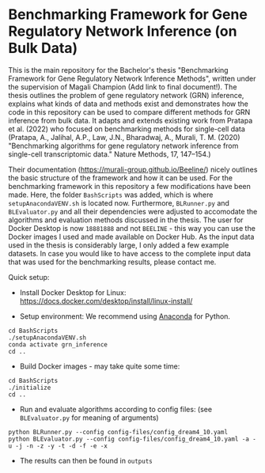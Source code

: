 # Benchmarking Framework for Gene Regulatory Network Inference (on Bulk Data)

This is the main repository for the Bachelor's thesis "Benchmarking Framework for Gene Regulatory Network Inference Methods", written under the supervision of Magali Champion (Add link to final document!). The thesis outlines the problem of gene regulatory network (GRN) inference, explains what kinds of data and methods exist and demonstrates how the code in this repository can be used to compare different methods for GRN inference from bulk data. It adapts and extends existing work from Pratapa et al. (2022) who focused on benchmarking methods for single-cell data (Pratapa, A., Jalihal, A.P., Law, J.N., Bharadwaj, A., Murali, T. M. (2020) "Benchmarking algorithms for gene regulatory network inference from single-cell transcriptomic data." Nature Methods, 17, 147–154.)

Their documentation (https://murali-group.github.io/Beeline/) nicely outlines the basic structure of the framework and how it can be used. For the benchmarking framework in this repository a few modifications have been made. Here, the folder ```BashScripts``` was added, which is where ```setupAnacondaVENV.sh``` is located now. Furthermore, ```BLRunner.py``` and ```BLEvaluator.py``` and all their dependencies were adjusted to accomodate the algorithms and evaluation methods discussed in the thesis. The user for Docker Desktop is now ```18881888``` and not ```BEELINE``` - this way you can use the Docker images I used and made available on Docker Hub. As the input data used in the thesis is considerably large, I only added a few example datasets. In case you would like to have access to the complete input data that was used for the benchmarking results, please contact me. 


Quick setup:
- Install Docker Desktop for Linux: https://docs.docker.com/desktop/install/linux-install/

- Setup environment: We recommend using [Anaconda](https://www.anaconda.com/) for Python. 
```
cd BashScripts
./setupAnacondaVENV.sh
conda activate grn_inference
cd ..
```

- Build Docker images - may take quite some time:
```
cd BashScripts
./initialize
cd ..
```

- Run and evaluate algorithms according to config files: (see ```BLEvaluator.py``` for meaning of arguments)
```
python BLRunner.py --config config-files/config_dream4_10.yaml
python BLEvaluator.py --config config-files/config_dream4_10.yaml -a -u -j -n -z -y -t -d -f -e -x
```

- The results can then be found in ```outputs```




